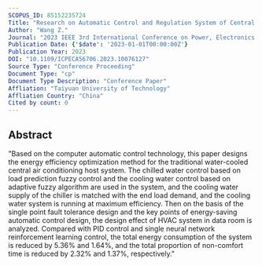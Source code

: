 ```yaml
---
SCOPUS_ID: 85152235724
Title: "Research on Automatic Control and Regulation System of Central Air Conditioning Based on Computer Automatic Control Technology"
Author: "Wang Z."
Journal: "2023 IEEE 3rd International Conference on Power, Electronics and Computer Applications, ICPECA 2023"
Publication Date: {'$date': '2023-01-01T00:00:00Z'}
Publication Year: 2023
DOI: "10.1109/ICPECA56706.2023.10076127"
Source Type: "Conference Proceeding"
Document Type: "cp"
Document Type Description: "Conference Paper"
Affliation: "Taiyuan University of Technology"
Affliation Country: "China"
Cited by count: 0
---
```


## Abstract
"Based on the computer automatic control technology, this paper designs the energy efficiency optimization method for the traditional water-cooled central air conditioning host system. The chilled water control based on load prediction fuzzy control and the cooling water control based on adaptive fuzzy algorithm are used in the system, and the cooling water supply of the chiller is matched with the end load demand, and the cooling water system is running at maximum efficiency. Then on the basis of the single point fault tolerance design and the key points of energy-saving automatic control design, the design effect of HVAC system in data room is analyzed. Compared with PID control and single neural network reinforcement learning control, the total energy consumption of the system is reduced by 5.36% and 1.64%, and the total proportion of non-comfort time is reduced by 2.32% and 1.37%, respectively."
